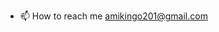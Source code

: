 
- 📫 How to reach me amikingo201@gmail.com

<!---
amiKingo/amiKingo is a ✨ special ✨ repository because its `README.md` (this file) appears on your GitHub profile.
You can click the Preview link to take a look at your changes.
--->
